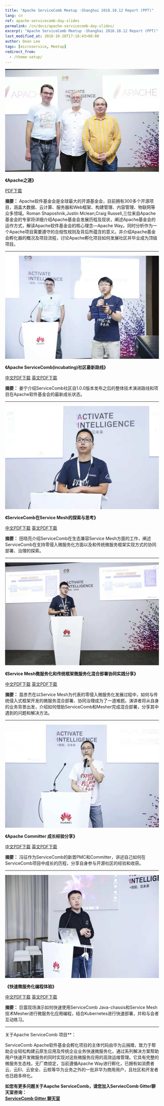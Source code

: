 ```yaml
---
title: "Apache ServiceComb Meetup -Shanghai 2018.10.12 Report (PPT)"
lang: cn
ref: apache-servicecomb-day-slides
permalink: /cn/docs/apache-servicecomb-day-slides/
excerpt: "Apache ServiceComb Meetup -Shanghai 2018.10.12 Report (PPT)"
last_modified_at: 2018-10-28T17:18:43+08:00
author: Dean Lee
tags: [microservice, Meetup]
redirect_from:
  - /theme-setup/
---
```

![1](/assets/images/hc2018/1.jpeg)

**《Apache之道》**    

[PDF下载](/assets/slides/20181012/EN/1_Apache_HuaweiConnect_Presentation_20181012.pdf)

**摘要：** Apache软件基金会是全球最大的开源基金会，目前拥有300多个开源项目，涵盖大数据、云计算、服务器和Web框架、构建管理、内容管理、物联网等众多领域。Roman Shaposhnik,Justin Mclean,Craig Russell,三位来自Apache基金会的专家将详细介绍Apache基金会发展历程及现状，阐述Apache基金会的运作方式，解读Apache软件基金会的核心理念—Apache Way。同时分析作为一个Apache项目需要遵守的合规性规则及背后所蕴含的意义。并介绍Apache基金会孵化器的概况及项目流程，讨论Apache孵化项目如何发展社区并毕业成为顶级项目。

---
![2](/assets/images/hc2018/2.jpeg)

**《Apache ServiceComb(incubating)社区最新路线》**     

[中文PDF下载](/assets/slides/20181012/2_ApacheServiceComb(Incubating)Community_Roadmap.pdf)  [英文PDF下载](/assets/slides/20181012/EN/1_Apache_HuaweiConnect_Presentation_20181012.pdf)

**摘要：** 姜宁介绍ServiceComb社区自1.0.0版本发布之后的整体技术演进路线和项目在Apache软件基金会的最新成长状态。    

---    
![3](/assets/images/hc2018/3.jpeg)
    
**《ServiceComb在Service Mesh的探索与思考》**     

[中文PDF下载](/assets/slides/20181012/3_ServiceMesh-based_Microservices_and_Those_Based_on_a_Traditional_Architecture.pdf)  [英文PDF下载](/assets/slides/20181012/EN/3_ServiceMesh-based_Microservices_and_Those_Based_on_a_Traditional_Architecture.pdf)

**摘要：** 田晓亮介绍ServiceComb在生态兼容Service Mesh方面的工作，阐述ServiceComb在支持零侵入微服务化方面以及和传统微服务框架实现方式的协同部署、治理的探索。    

---
![4](/assets/images/hc2018/4.jpeg)

**《Service Mesh微服务化和传统框架微服务化混合部署协同实践分享》**

[中文PDF下载](/assets/slides/20181012/4_ServiceComb’s_Exploration_of_Service_Mesh.pdf)  [英文PDF下载](/assets/slides/20181012/EN/4_ServiceComb’s_Exploration_of_Service_Mesh.pdf)

**摘要：** 苗彦杰在以Service Mesh为代表的零侵入微服务化发展过程中，如何与传统侵入式框架开发的微服务混合部署、协同治理成为了一道难题。演讲者将从自身的业务背景出发，介绍如何借助ServiceComb和Mesher完成混合部署，分享其中遇到的问题和解决方法。

---
![5](/assets/images/hc2018/5.jpeg)

**《Apache Committer 成长经验分享》**

[中文PDF下载](/assets/slides/20181012/5_My_Participation_in_ServiceComb.pdf)  [英文PDF下载](/assets/slides/20181012/EN/5_My_Participation_in_ServiceComb.pdf)

**摘要：** 冯征作为ServiceComb的新晋PMC和Committer，讲述自己如何在ServiceComb项目中成长的历程，分享自身参与开源社区的经验和收获。

---
![6](/assets/images/hc2018/6.jpeg)

**《快速微服务化编程体验》**

[中文PDF下载](/assets/slides/20181012/6_Experience_on_Fast_Microservice_Programming.pdf)  [英文PDF下载](/assets/slides/20181012/EN/6_Experience_on_Fast_Microservice_Programming.pdf)

**摘要：** 巨震现场演示如何快速使用ServiceComb Java-chassis和Service Mesh技术Mesher进行微服务化应用编程，结合Kubernetes进行快速部署，并和与会者互动练习。

---

关于Apache ServiceComb 项目**：

ServiceComb Apache软件基金会孵化项目的主体代码由华为云捐赠，致力于帮助企业轻松构建云原生应用及传统企业业务快速微服务化，通过系列解决方案帮助用户快速开发微服务的同时实现对这些微服务应用的高效运维管理。它具有完整的微服务生态栈，无厂商锁定，当前遵循Apache Way进行孵化，已拥有如消费者云、云EI、云安全、云核等华为业务之外的一批非华为商用用户，且社区和开发者也日趋多样化。

**如您有更多问题关于Aapche ServiceComb，请您加入ServiecComb Gitter聊天室咨询：**     
**[ServiceComb Gitter 聊天室](https://gitter.im/ServiceCombUsers/Lobby)**

